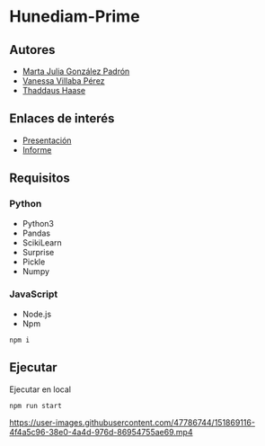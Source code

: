 # Hunediam-Prime

## Autores

- [Marta Julia González Padrón](mailto:alu0101254487@ull.edu.es)
- [Vanessa Villaba Pérez](mailto:alu0101265704@ull.edu.es)
- [Thaddaus Haase](mailto:alu0101016733@ull.edu.es)

## Enlaces de interés

- [Presentación](https://docs.google.com/presentation/d/1wnWAqUmDZ9px-O-Zm-RIPmOLEhT2FujhavpdKGonZTw/edit?usp=sharing) 
- [Informe](https://docs.google.com/document/d/1dZKjbtj8Ie0KsWD8r7gkdl1Epf5_sClFntoeZz-fTgk/edit?usp=sharing)

## Requisitos

### Python
- Python3
- Pandas
- ScikiLearn
- Surprise
- Pickle
- Numpy


### JavaScript
- Node.js
- Npm 
```console
npm i
```

## Ejecutar

Ejecutar en local

```console
npm run start
```

https://user-images.githubusercontent.com/47786744/151869116-4f4a5c96-38e0-4a4d-976d-86954755ae69.mp4



